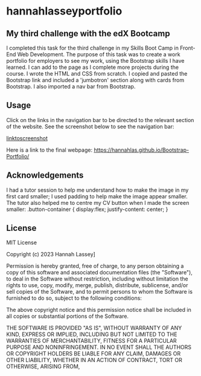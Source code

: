 # hannahlasseyportfolio

## My third challenge with the edX Bootcamp

I completed this task for the third challenge in my Skills Boot Camp in Front-End Web Development. The purpose of this task was to create a work portfolio for employers to see my work, using the Bootstrap skills I have learned. I can add to the page as I complete more projects during the course. I wrote the HTML and CSS from scratch. I copied and pasted the Bootstrap link and included a 'jumbotron' section along with cards from Bootstrap. I also imported a nav bar from Bootstrap. 

## Usage
Click on the links in the navigation bar to be directed to the relevant section of the website. See the screenshot below to see the navigation bar: 

[linktoscreenshot](/images/screenshot.png)

Here is a link to the final webpage: https://hannahlas.github.io/Bootstrap-Portfolio/

## Acknowledgements

I had a tutor session to help me understand how to make the image in my first card smaller; I used padding to help make the image appear smaller. 
The tutor also helped me to centre my CV button when I made the screen smaller:
 .button-container {
    display:flex;
    justify-content: center;
    }
    
## License
MIT License

Copyright (c) 2023 Hannah Lassey]

Permission is hereby granted, free of charge, to any person obtaining a copy
of this software and associated documentation files (the "Software"), to deal
in the Software without restriction, including without limitation the rights
to use, copy, modify, merge, publish, distribute, sublicense, and/or sell
copies of the Software, and to permit persons to whom the Software is
furnished to do so, subject to the following conditions:

The above copyright notice and this permission notice shall be included in all
copies or substantial portions of the Software.

THE SOFTWARE IS PROVIDED "AS IS", WITHOUT WARRANTY OF ANY KIND, EXPRESS OR
IMPLIED, INCLUDING BUT NOT LIMITED TO THE WARRANTIES OF MERCHANTABILITY,
FITNESS FOR A PARTICULAR PURPOSE AND NONINFRINGEMENT. IN NO EVENT SHALL THE
AUTHORS OR COPYRIGHT HOLDERS BE LIABLE FOR ANY CLAIM, DAMAGES OR OTHER
LIABILITY, WHETHER IN AN ACTION OF CONTRACT, TORT OR OTHERWISE, ARISING FROM,
